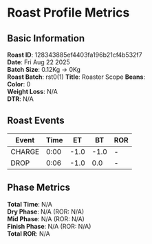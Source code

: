 # Roast Profile Metrics

## Basic Information
**Roast ID**: 128343885ef4403fa196b21cf4b532f7  
**Date**: Fri Aug 22 2025  
**Batch Size**: 0.12Kg → 0Kg  
**Roast Batch**: rst0(1)
**Title**: Roaster Scope
**Beans**:   
**Color**: 0  
**Weight Loss**: N/A  
**DTR**: N/A  

## Roast Events

| Event | Time | ET | BT | ROR |
|-------|------|----|----|-----|
| CHARGE | 0:00 | -1.0 | -1.0 | - |
| DROP | 0:06 | -1.0 | 0.0 | - |

## Phase Metrics
**Total Time**: N/A  
**Dry Phase**: N/A (ROR: N/A)  
**Mid Phase**: N/A (ROR: N/A)  
**Finish Phase**: N/A (ROR: N/A)  
**Total ROR**: N/A  
